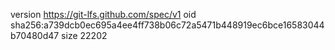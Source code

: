 version https://git-lfs.github.com/spec/v1
oid sha256:a739dcb0ec695a4ee4ff738b06c72a5471b448919ec6bce16583044b70480d47
size 22202
